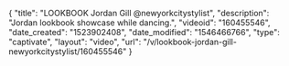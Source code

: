 {
    "title": "LOOKBOOK  Jordan Gill @newyorkcitystylist",
    "description": "Jordan lookbook showcase while dancing.",
    "videoid": "160455546",
    "date_created": "1523902408",
    "date_modified": "1546466766",
    "type": "captivate",
    "layout": "video",
    "url": "\/v\/lookbook-jordan-gill-newyorkcitystylist\/160455546"
}